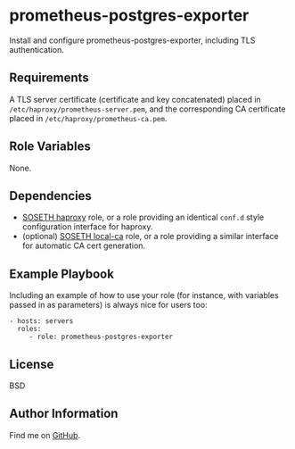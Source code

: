 prometheus-postgres-exporter
=========

Install and configure prometheus-postgres-exporter, including TLS authentication.

Requirements
------------

A TLS server certificate (certificate and key concatenated) placed in
`/etc/haproxy/prometheus-server.pem`, and the corresponding CA certificate
placed in `/etc/haproxy/prometheus-ca.pem`.

Role Variables
--------------

None.

Dependencies
------------

* [SOSETH haproxy](https://github.com/SOSETH/haproxy) role, or a role providing an identical `conf.d` style configuration interface for haproxy.
* (optional) [SOSETH local-ca](https://github.com/SOSETH/local-ca) role, or a role providing a similar interface for automatic CA cert generation.

Example Playbook
----------------

Including an example of how to use your role (for instance, with variables
passed in as parameters) is always nice for users too:

    - hosts: servers
      roles:
         - role: prometheus-postgres-exporter

License
-------

BSD

Author Information
------------------

Find me on [GitHub](https://github.com/ThreeFx).
